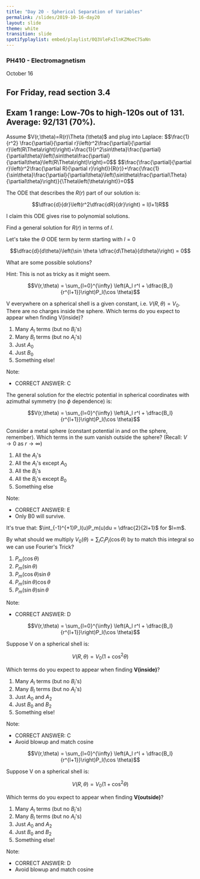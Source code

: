 ```yaml
---
title: "Day 20 - Spherical Separation of Variables"
permalink: /slides/2019-10-16-day20
layout: slide
theme: white
transition: slide
spotifyplaylist: embed/playlist/0Q3VleFxIlnKZMoeC75aNn
---
```

 

<section data-markdown="">

### PH410 - Electromagnetism

October 16

## For Friday, read section 3.4

## Exam 1 range: Low-70s to high-120s out of 131. Average: 92/131 (70%).
<!--this doesn't work... {% include spotifyplaylist.html id=page.spotifyplaylist %}-->
</section>

<section data-markdown>
 Assume $V(r,\theta)=R(r)\Theta (\theta)$ and plug into Laplace:
 $$\frac{1}{r^2} \frac{\partial}{\partial r}\left(r^2\frac{\partial}{\partial r}\left(R\Theta\right)\right)+\frac{1}{r^2\sin\theta}\frac{\partial}{\partial\theta}\left(\sin\theta\frac{\partial}{\partial\theta}\left(R\Theta\right)\right)=0$$
 $$\frac{\frac{\partial}{\partial r}\left(r^2\frac{\partial R}{\partial r}\right)}{R(r)}+\frac{\frac{1}{\sin\theta}\frac{\partial}{\partial\theta}\left(\sin\theta\frac{\partial\Theta}{\partial\theta}\right)}{\Theta\left(\theta\right)}=0$$
</section>

<section data-markdown>

The ODE that describes the $R(r)$ part of our solution is:

$$\dfrac{d}{dr}\left(r^2\dfrac{dR}{dr}\right) = l(l+1)R$$

I claim this ODE gives rise to polynomial solutions.

Find a general solution for $R(r)$ in terms of $l$.

</section>
<section data-markdown>

Let's take the $\Theta$ ODE term by term starting with $l=0$

$$\dfrac{d}{d\theta}\left(\sin \theta \dfrac{d\Theta}{d\theta}\right) = 0$$

What are some possible solutions?

Hint: This is not as tricky as it might seem.

</section>

<section data-markdown>

$$V(r,\theta) = \sum_{l=0}^{\infty} \left(A_l r^l + \dfrac{B_l}{r^{l+1}}\right)P_l(\cos \theta)$$


V everywhere on a spherical shell is a given constant, i.e. $V(R,\theta) = V_0$. There are no charges inside the sphere. Which terms do you expect to appear when finding V(inside)?

1. Many $A_l$ terms (but no $B_l$'s)
2. Many $B_l$ terms (but no $A_l$'s)
3. Just $A_0$
4. Just $B_0$
5. Something else!

Note:
* CORRECT ANSWER: C

</section>

<section data-markdown>

The general solution for the electric potential in spherical coordinates with azimuthal symmetry (no $\phi$ dependence) is:

$$V(r,\theta) = \sum_{l=0}^{\infty} \left(A_l r^l + \dfrac{B_l}{r^{l+1}}\right)P_l(\cos \theta)$$

Consider a metal sphere (constant potential in and on the sphere, remember). Which terms in the sum vanish outside the sphere? (Recall: $V \rightarrow 0$ as $r \rightarrow \infty$)

1. All the $A_l$'s
2. All the $A_l$'s except $A_0$
3. All the $B_l$'s
4. All the $B_l$'s except $B_0$
5. Something else

Note:
* CORRECT ANSWER: E
* Only B0 will survive.

</section>

<section data-markdown>
It's true that: $\int_{-1}^{+1}P_l(u)P_m(u)du = \dfrac{2}{2l+1}$ for $l=m$.

By what should we multiply $V_0(\theta) = \sum_l C_l P_l(\cos \theta)$ by to match this integral so we can use Fourier's Trick?

1. $P_m(\cos \theta)$
2. $P_m(\sin \theta)$
3. $P_m(\cos \theta) \sin \theta$
4. $P_m(\sin \theta) \cos \theta$
5. $P_m(\sin \theta) \sin \theta$

Note:
* CORRECT ANSWER: D

</section>
<!--
<section data-markdown>

How many boundary conditions (on the potential $V$) do you use to find $V$ inside the spherical plastic shell?

![alt text](../images/d20-plastic_shell_vtheta.png "Logo Title Text 1")

1. 1
2. 2
3. 3
4. 4
5. It depends on $V_0(\theta)$

Note:
* CORRECT ANSWER: B
* Good for discussion; obviously you need the surface BC, but what about at r=0? Is that technically a BC?
</section>
-->

<section data-markdown>

$$V(r,\theta) = \sum_{l=0}^{\infty} \left(A_l r^l + \dfrac{B_l}{r^{l+1}}\right)P_l(\cos \theta)$$

Suppose V on a spherical shell is:

$$V(R,\theta) = V_0 \left(1+\cos^2\theta\right)$$

Which terms do you expect to appear when finding **V(inside)**?
1. Many $A_l$ terms (but no $B_l$'s)
2. Many $B_l$ terms (but no $A_l$'s)
3. Just $A_0$ and $A_2$
4. Just $B_0$ and $B_2$
5. Something else!

Note:
* CORRECT ANSWER: C
* Avoid blowup and match cosine

</section>

<section data-markdown>

$$V(r,\theta) = \sum_{l=0}^{\infty} \left(A_l r^l + \dfrac{B_l}{r^{l+1}}\right)P_l(\cos \theta)$$

Suppose V on a spherical shell is:

$$V(R,\theta) = V_0 \left(1+\cos^2\theta\right)$$

Which terms do you expect to appear when finding **V(outside)**?
1. Many $A_l$ terms (but no $B_l$'s)
2. Many $B_l$ terms (but no $A_l$'s)
3. Just $A_0$ and $A_2$
4. Just $B_0$ and $B_2$
5. Something else!

Note:
* CORRECT ANSWER: D
* Avoid blowup and match cosine

</section>
<!--
<section data-markdown>

Consider a solid sphere of charge that has a charge density that varies with $\cos \theta$. What can we say about the terms in the general solution to Laplace's equation outside there sphere?

$$V(r,\theta) = \sum_l\left(A_l\,r^l + \dfrac{B_l}{r^{(l+1)}}\right)P_l(\cos \theta)$$

1. All the $A_l$'s are zero
2. All the $B_l$'s are zero
3. Only $A_0$ should remain
4. Only $B_0$ should remain
5. Something else

Note: Correct answer E because B0 and B1 remain

</section>
-->
